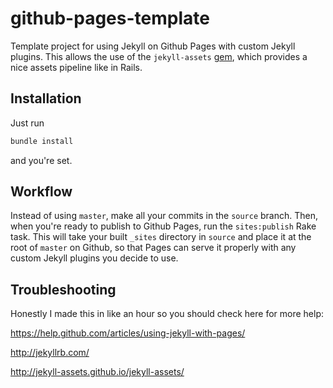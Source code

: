 # github-pages-template
Template project for using Jekyll on Github Pages with custom Jekyll plugins.
This allows the use of the `jekyll-assets` [gem](http://jekyll-assets.github.io/jekyll-assets/), which provides a nice assets
pipeline like in Rails.

## Installation
Just run

```bash
bundle install
```
and you're set.

## Workflow
Instead of using `master`, make all your commits in the `source` branch. Then,
when you're ready to publish to Github Pages, run the `sites:publish` Rake task.
This will take your built `_sites` directory in `source` and place it at the
root of `master` on Github, so that Pages can serve it properly with any custom
Jekyll plugins you decide to use.

## Troubleshooting
Honestly I made this in like an hour so you should check here for more help:

https://help.github.com/articles/using-jekyll-with-pages/

http://jekyllrb.com/

http://jekyll-assets.github.io/jekyll-assets/
